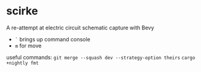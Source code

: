 # scirke
A re-attempt at electric circuit schematic capture with Bevy

* `` ` `` brings up command console
* `m` for move

useful commands:
`git merge --squash dev --strategy-option theirs`
`cargo +nightly fmt`